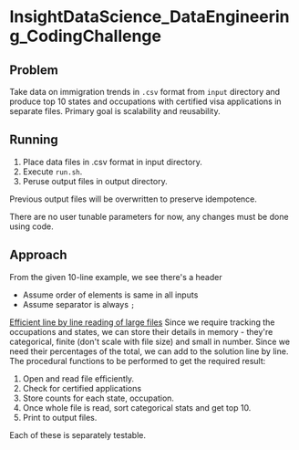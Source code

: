 # InsightDataScience_DataEngineering_CodingChallenge

## Problem

Take data on immigration trends in `.csv` format from `input` directory and produce top 10 states and occupations with certified visa applications in separate files. Primary goal is scalability and reusability.

## Running

1. Place data files in .csv format in input directory.
1. Execute `run.sh`.
1. Peruse output files in output directory.

Previous output files will be overwritten to preserve idempotence.

There are no user tunable parameters for now, any changes must be done using code.

## Approach

From the given 10-line example, we see there's a header

* Assume order of elements is same in all inputs
* Assume separator is always `;`

[Efficient line by line reading of large files](https://stackoverflow.com/questions/8009882/how-to-a-read-large-file-line-by-line-in-python)
Since we require tracking the occupations and states, we can store their details in memory - they're categorical, finite (don't scale with file size) and small in number.
Since we need their percentages of the total, we can add to the solution line by line.
The procedural functions to be performed to get the required result:

1. Open and read file efficiently.
1. Check for certified applications
1. Store counts for each state, occupation.
1. Once whole file is read, sort categorical stats and get top 10.
1. Print to output files.

Each of these is separately testable.